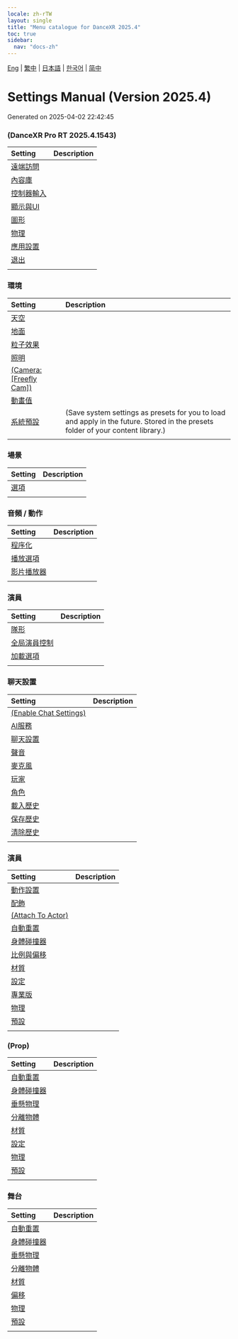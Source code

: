 ```yaml
---
locale: zh-rTW
layout: single
title: "Menu catalogue for DanceXR 2025.4"
toc: true
sidebar:
  nav: "docs-zh"
---
```


[Eng](/dancexr/menu/2025.4/menu) | [繁中](/tw/dancexr/menu/2025.4/menu) | [日本語](/jp/dancexr/menu/2025.4/menu) | [한국어](/kr/dancexr/menu/2025.4/menu) | [简中](/zh/dancexr/menu/2025.4/menu)

# Settings Manual (Version 2025.4)

Generated on 2025-04-02 22:42:45

### **(DanceXR Pro RT 2025.4.1543)**

| Setting | Description |
| :--- | :--- |
| [遠端訪問](system/remote_access) |  | 
| [內容庫](system/library) |  | 
| [控制器輸入](system/input_settings) |  | 
| [顯示與UI](system/screen) |  | 
| [圖形](system/graphics) |  | 
| [物理](system/physics) |  | 
| [應用設置](system/application_settings) |  | 
| [退出](system/exit) |  | 
| | |


### **環境**

| Setting | Description |
| :--- | :--- |
| [天空](scene/sky) |  | 
| [地面](scene/ground) |  | 
| [粒子效果](scene/particles) |  | 
| [照明](scene/lighting) |  | 
| [(Camera: [Freefly Cam])](scene/cameras) |  | 
| [動畫值](scene/auto_updates) |  | 
| [系統預設](scene/system_presets) | (Save system settings as presets for you to load and apply in the future. Stored in the presets folder of your content library.) | 
| | |


### **場景**

| Setting | Description |
| :--- | :--- |
| [選項](stage/scene) |  | 
| | |


### **音頻 / 動作**

| Setting | Description |
| :--- | :--- |
| [程序化](motion/procedural) |  | 
| [播放選項](motion/motion_loader) |  | 
| [影片播放器](motion/video_player) |  | 
| | |


### **演員**

| Setting | Description |
| :--- | :--- |
| [隊形](actors/formation) |  | 
| [全局演員控制](actors/global_actor_control) |  | 
| [加載選項](actors/loader_options) |  | 
| | |


### **聊天設置**

| Setting | Description |
| :--- | :--- |
| [(Enable Chat Settings)](chat/enabled) |  | 
| [AI服務](chat/ai_service) |  | 
| [聊天設置](chat/chat_settings) |  | 
| [聲音](chat/voice) |  | 
| [麥克風](chat/microphone) |  | 
| [玩家](chat/chat_player) |  | 
| [角色](chat/characters) |  | 
| [載入歷史](chat/load_history) |  | 
| [保存歷史](chat/save_history) |  | 
| [清除歷史](chat/clear_history) |  | 
| | |


### **演員**

| Setting | Description |
| :--- | :--- |
| [動作設置](actor/actor_motion) |  | 
| [配飾](actor/accessory) |  | 
| [(Attach To Actor)](actor/attach_to_actor) |  | 
| [自動重置](actor/auto_reset) |  | 
| [身體碰撞器](actor/body_colliders) |  | 
| [比例與偏移](actor/scale_&_offset) |  | 
| [材質](actor/materials) |  | 
| [設定](actor/all_settings) |  | 
| [專業版](actor/pro_tools) |  | 
| [物理](actor/model_physics) |  | 
| [預設](actor/actor_presets) |  | 
| | |


### **(Prop)**

| Setting | Description |
| :--- | :--- |
| [自動重置](prop/auto_reset) |  | 
| [身體碰撞器](prop/body_colliders) |  | 
| [垂懸物理](prop/cloth_physics) |  | 
| [分離物體](prop/detach_object) |  | 
| [材質](prop/materials) |  | 
| [設定](prop/settings) |  | 
| [物理](prop/model_physics) |  | 
| [預設](prop/actor_presets) |  | 
| | |


### **舞台**

| Setting | Description |
| :--- | :--- |
| [自動重置](stage/auto_reset) |  | 
| [身體碰撞器](stage/body_colliders) |  | 
| [垂懸物理](stage/cloth_physics) |  | 
| [分離物體](stage/detach_object) |  | 
| [材質](stage/materials) |  | 
| [偏移](stage/offset) |  | 
| [物理](stage/model_physics) |  | 
| [預設](stage/actor_presets) |  | 
| | |



